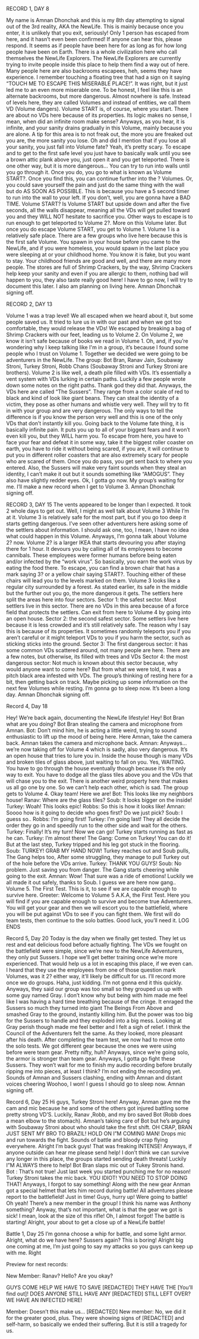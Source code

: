 

RECORD 1, DAY 8

My name is Amnan Dhonchak and this is my 8th day attempting to signal out of the 3rd reality, AKA the NewLife. This is mainly because once you enter, it is unlikely that you exit, seriously! Only 1 person has escaped from here, and it hasn’t even been confirmed! 
If anyone can hear this, please respond. It seems as if people have been here for as long as for how long people have been on Earth. 
There is a whole civilization here who call themselves the NewLife Explorers. The NewLife Explorers are currently trying to invite people inside this place to help them find a way out of here. Many people here are also backrooms escapees, heh, seems they have experience.
I remember touching a floating tree that had a sign on it saying “TOUCH ME TO ESCAPE THIS MISERABLE PLACE!”. It was right, but it just led me to an even more miserable one. 
To be honest, I feel like this is an alternate backrooms, but more dangerous. Almost nowhere is safe. Instead of levels here, they are called Volumes and instead of entities, we call them VD (Volume dangers). 
Volume START is, of course, where you start. There are about no VDs here because of its properties. Its logic makes no sense, I mean, when did an infinite room make sense? Anyways, as you hear, it is infinite, and your sanity drains gradually in this Volume, mainly because you are alone. A tip for this area is to not freak out, the more you are freaked out you are, the more sanity you lose. 
Oh and did I mention that if you lose all your sanity, you just fall into Volume fate? Yeah, it’s pretty scary. 
To escape and to get to the first safe level you just have to basically walk until you see a brown attic plank above you, just open it and you get teleported. There is one other way, but it is more dangerous… You can try to run into walls until you go through it. Once you do, you go to what is known as Volume START?. Once you find this, you can continue further into the ? Volumes. Or, you could save yourself the pain and just do the same thing with the wall but do AS SOON AS POSSIBLE. 
This is because you have a 5 second timer to run into the wall to your left. If you don’t, well, you are gonna have a BAD TIME. Volume START? Is Volume START but upside down and after the five seconds, all the walls disappear, meaning all the VDs will get pulled toward you and they WILL NOT hesitate to sacrifice you. Other ways to escape is to run enough to get teleported to Volume 2?. 
More on this Volume later. But once you do escape Volume START, you get to Volume 1. Volume 1 is a relatively safe place. There are a few groups who live here because this is the first safe Volume. You spawn in your house before you came to the NewLife, and if you were homeless, you would spawn in the last place you were sleeping at or your childhood home. You know it is fake, but you want to stay. Your childhood friends are good and well, and there are many more people. The stores are full of Shrimp Crackers, by the way, Shrimp Crackers help keep your sanity and even if you are allergic to them, nothing bad will happen to you, they also taste really good here! I have to go now, I will try to document this later. I also am planning on living here. Amnan Dhonchak signing off.


RECORD 2, DAY 13

Volume 1 was a trap level! We all escaped when we heard about it, but some people saved us. It tried to lure us in with our past and when we got too comfortable, they would release the VDs! We escaped by breaking a bag of Shrimp Crackers with our feet, leading us to Volume 2. On Volume 2, we know it isn’t safe because of books we read in Volume 1. Oh, and, if you’re wondering why I keep talking like I'm in a group, it’s because I found some people who I trust on Volume 1.
Together we decided we were going to be adventurers in the NewLife. The group: Bot Bran, Ranav Jain, Soubaway Stroni, Turkey Stroni, Robb Chans (Soubaway Stroni and Turkey Stroni are brothers). 
Volume 2 is like well, a death pile filled with VDs. It’s essentially a vent system with VDs lurking in certain paths. Luckily a few people wrote down some notes on the right paths. Thank god they did that. 
Anyways, the VDs here are called “The Sussers”. They range from a color scale of red to black and kind of look like giant beans. They can steal the identity of a victim, they pose as other humans and whistle very well. They will try to fit in with your group and are very dangerous. The only ways to tell the difference is if you know the person very well and this is one of the only VDs that don’t instantly kill you. 
Going back to the Volume fate thing, it is basically infinite pain. It puts you up to all of your biggest fears and it won’t even kill you, but they WILL harm you. 
To escape from here, you have to face your fear and defeat it in some way, take it the biggest roller coaster on earth, you have to ride it without being scared, if you are, it will continue to put you in different roller coasters that are also extremely scary for people who are scared of them. Once you do pass, you get sent back to where you entered. 
Also, the Sussers will make very faint sounds when they steal an identity, I can’t make it out but it sounds something like “AMOGUS”. They also have slightly redder eyes. Ok, I gotta go now. My group’s waiting for me. I’ll make a new record when I get to Volume 3. Amnan Dhonchak signing off.






RECORD 3, DAY 15
The vents appeared to be longer than I expected. It took 2 whole days to get out. Well, I might as well talk about Volume 3 While I’m at it. Volume 3 is relatively safe for the most part, but if you go too deep it starts getting dangerous. I’ve seen other adventurers here asking some of the settlers about information. I should ask one, too, I mean, I have no idea what could happen in this Volume.
Anyways, I’m gonna talk about Volume 2? now. Volume 2? is a larger IKEA that starts devouring you after staying there for 1 hour. 
	It devours you by calling all of its employees to become cannibals. These employees were former humans before being eaten and/or infected by the “work virus”. So basically, you earn the work virus by eating the food there. To escape, you can find a brown chair that has a mark saying 3? or a yellow chair saying START?. 
	Touching either of these chairs will lead you to the levels marked on them. 
	Volume 3 looks like a regular city surrounded by a forest. As stated earlier, its safe in the middle but the further out you go, the more dangerous it gets. The settlers here split the areas here into four sectors. 
Sector 1: the safest sector. Most settlers live in this sector. There are no VDs in this area because of a force field that protects the settlers. Can exit from here to Volume 4 by going into an open house.
Sector 2: the second safest sector. Some settlers live here because it is less crowded and it’s still relatively safe. The reason why I say this is because of its properties. It sometimes randomly teleports you if you aren’t careful or it might teleport VDs to you if you harm the sector, such as sticking sticks into the ground.
Sector 3: The first dangerous sector: it has some common VDs scattered around, not many people are here. There are a few notes, but otherwise, its filled with trees and VDs
Sector 4: the most dangerous sector: Not much is known about this sector because, why would anyone want to come here? But from what we were told, it was a pitch black area infested with VDs.
The group’s thinking of resting here for a bit, then getting back on track. Maybe picking up some information on the next few Volumes while resting. I’m gonna go to sleep now. It’s been a long day. Amnan Dhonchak signing off.



Record 4, Day 18

Hey! We’re back again, documenting the NewLife lifestyle! Hey! Bot Bran what are you doing? 
Bot Bran stealing the camera and microphone from Amnan. 
Bot: Don’t mind him, he is acting a little weird, trying to sound enthusiastic to lift up the mood of being here. Here Amnan, take the camera back. 
Amnan takes the camera and microphone back. 
Amnan: Anyways… we’re now taking off for Volume 4 which is sadly, also very dangerous. It’s an open house that tries to lure you in. 
	Inside the house though is many VDs and broken tiles of glass above, just waiting to fall on you. Yes, WAITING. You have to go through the house eventually though because it’s the only way to exit. 
	You have to dodge all the glass tiles above you and the VDs that will chase you to the exit. There is another weird property here that makes us all go one by one. So we can’t help each other, which is sad. 
The group gets to Volume 4.
Okay team! Here we are!
Bot: This looks like my neighbors house!
Ranav: Where are the glass tiles?
Soub: It looks bigger on the inside!
Turkey: Woah! This looks epic!
Robbs: So this is how it looks like!
Amnan: Soooo how is it going to decide who goes first? Do we just pick?
Soub: I guess so..
Robbs: I’m going first!
Turkey: I’m going last!
They all decide the order they go in and speedily run to the other side and wait for the others.
Turkey: Finally! It’s my turn! Now we can go! Turkey starts running as fast as he can.
Turkey: I’m almost there!
The Gang: Come on Turkey! You can do it!
But at the last step, Turkey tripped and his leg got stuck in the flooring.
Soub: TURKEY! GRAB MY HAND NOW! Turkey reaches out and Soub pulls, The Gang helps too, After some struggling, they manage to pull Turkey out of the hole before the VDs arrive.
Turkey: THANK YOU GUYS!
Soub: No problem. Just saving you from danger.
The Gang starts cheering while going to the exit.
Amnan: Wow! That sure was a ride of emotions! Luckily we all made it out safely, thanks to Soub. I guess we are here now gang.. Volume 5.
The First Test. This is it, to see if we are capable enough to survive here. 
Greeter: Welcome to Volume 5 A.K.A, the First Test. Here you will find if you are capable enough to survive and become true Adventurers. You will get your gear and then we will escort you to the battlefield, where you will be put against VDs to see if you can fight them. We first will do team tests, then continue to the solo battles. Good luck, you’ll need it.
LOG ENDS



Record 5, Day 20
Today is the day when we finally get tested. They let us rest and eat delicious food before actually fighting. The VDs we fought on the battlefield were simple, since we’re new to the NewLife Adventurers, they only put Sussers. 
I hope we’ll get better training once we’re more experienced. That would help us a lot in escaping this place, if we even can. 
I heard that they use the employees from one of those question mark Volumes, was it 2? either way, it’ll likely be difficult for us. 
I’ll record more once we do groups. Haha, just kidding. 
I’m not gonna end it this quickly. Anyways, they said our group was too small so they grouped us up with some guy named Gray. 
I don’t know why but being with him made me feel like I was having a hard time breathing because of the cringe. It enraged the Sussers so much they turned into giant The Beings From Above and smashed Gray to the ground, instantly killing him. 
But the power was too big for the Sussers to handle and they exploded into a big mess. Looking at Gray perish though made me feel better and I felt a sigh of relief. I think the Council of the Adventurers felt the same. As they looked, more pleasant after his death.
After completing the team test, we now had to move onto the solo tests.
We got different gear because the ones we were using before were team gear. Pretty nifty, huh? Anyways, since we’re going solo, the armor is stronger than team gear.  Anyways, I gotta go fight these Sussers. They won’t wait for me to finish my audio recording before brutally ripping me into pieces, at least I think? I’m not ending the recording yet.
Sounds of Amnan and Sussers clashing, ending with Amnan and distant voices cheering
Woohoo, I won! I guess I should go to sleep now. Amnan signing off.


Record 6, Day 25
Hi guys, Turkey Stroni here! Anyway, Anman gave me the cam and mic because he and some of the others got injured battling some pretty strong VD’S. Luckily, Ranav ,Robb, and my bro saved Bot (Robb does a mean elbow to the stomach). 
Amnan’s taking care of Bot but he’s arguing with Soubaway Stroni about who should take the first shift. OH CRAP, BRAN JUST SENT MY BRO TO BRAZIL! HOLD ON I”M COMING MAN! Drops mic and run towards the fight. Sounds of battle and bloody crap flying everywhere. Alright I’m back guys! That was freaking INTENSE! Anyways, if anyone outside can hear me please send help!
 I don’t think we can survive any longer in this place, the groups started sending death threats! Luckily I”M ALWAYS there to help! Bot Bran slaps mic out of Tukey Stronis hand. Bot : That’s not true! Just last week you started punching me for no reason! Turkey Stroni takes the mic back. YOU IDIOT! YOU NEED TO STOP DOING THAT! 
Anyways, I forgot to say something! Along with the new gear Anman got a special helmet that lets him record during battle! All adventures please report to the battlefield! Just in time! Guys, hurry up! Were going to battle! Oh yeah! There’s a new member in the group! I think his name was Anthony something? Anyway, that’s not important, what is that the gear we got is sick! I mean, look at the size of this rifle! Oh, I almost forgot! The battle is starting! Alright, your about to get a close up of a NewLife battle!



Battle 1, Day 25
I’m gonna choose a whip for battle, and some light armor. Alright, what do we have here? Sussers again? This is boring! Alright big one coming at me, I’m just going to say my attacks so you guys can keep up with me. Right 










Preview for next records: 

New Member: Ranav? Hello? Are you okay?

GUYS COME HELP WE HAVE TO SAVE [REDACTED] THEY HAVE THE [You’ll find out]! DOES ANYONE STILL HAVE ANY [REDACTED] STILL LEFT OVER? WE HAVE AN INFECTED HERE!

Member: Doesn’t this make us… [REDACTED]
New member: No, we did it for the greater good, plus. They were showing signs of [REDACTED] and self-harm, so basically we ended their suffering. But it is still a tragedy for us.
 
